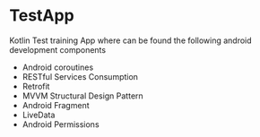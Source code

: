 # TestApp

Kotlin Test training App where can be found the following android development components

* Android coroutines
* RESTful Services Consumption
* Retrofit
* MVVM Structural Design Pattern
* Android Fragment
* LiveData
* Android Permissions
